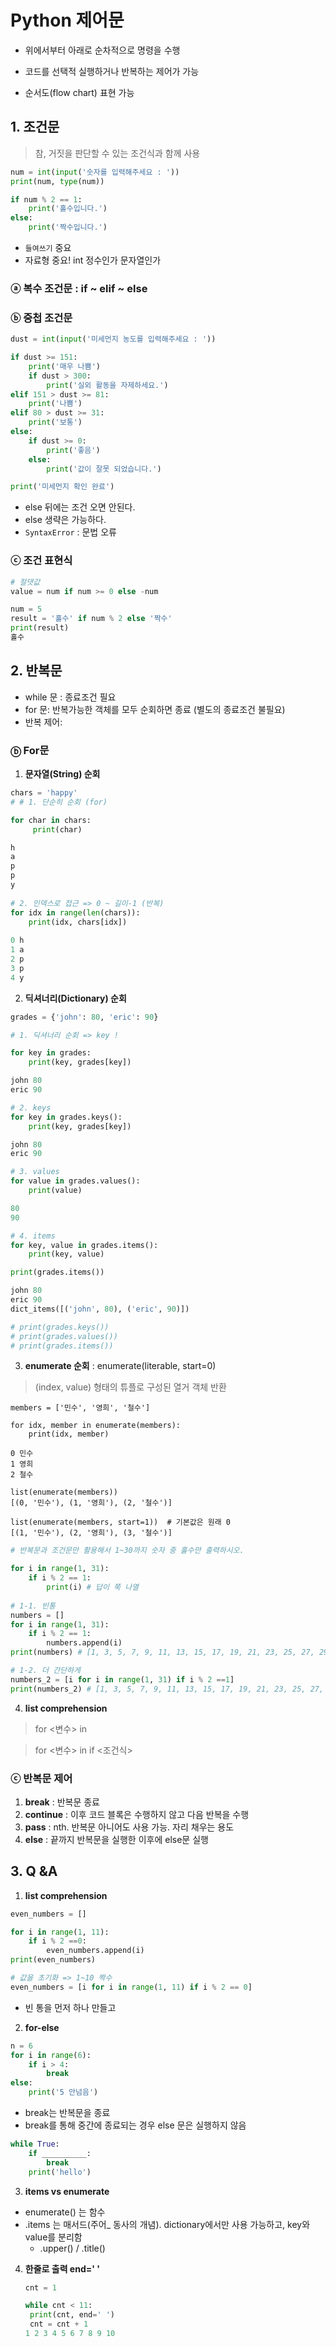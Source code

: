 # Python 제어문



- 위에서부터 아래로 순차적으로 명령을 수행

- 코드를 선택적 실행하거나 반복하는 제어가 가능

- 순서도(flow chart) 표현 가능



## 1. 조건문 

> 참, 거짓을 판단할 수 있는 조건식과 함께 사용

```py
num = int(input('숫자를 입력해주세요 : '))
print(num, type(num))

if num % 2 == 1:
    print('홀수입니다.')
else:
    print('짝수입니다.')

```

- `들여쓰기` 중요
- 자료형 중요! int 정수인가 문자열인가



### ⓐ 복수 조건문 : if ~ elif ~ else

### ⓑ 중첩 조건문

```py
dust = int(input('미세먼지 농도를 입력해주세요 : '))

if dust >= 151:
    print('매우 나쁨')
    if dust > 300:
        print('실외 활동을 자제하세요.')
elif 151 > dust >= 81:
    print('나쁨')
elif 80 > dust >= 31:
    print('보통')
else:
    if dust >= 0:
        print('좋음')
    else:
        print('값이 잘못 되었습니다.')

print('미세먼지 확인 완료')
```

- else 뒤에는 조건 오면 안된다.
- else 생략은 가능하다.
- `SyntaxError` : 문법 오류



### ⓒ 조건 표현식

```py
# 절댓값
value = num if num >= 0 else -num
```

```py
num = 5
result = '홀수' if num % 2 else '짝수'
print(result)
홀수
```



## 2. 반복문

- while 문 : 종료조건 필요
- for 문: 반복가능한 객체를 모두 순회하면 종료 (별도의 종료조건 불필요)
- 반복 제어:



### ⓑ For문

1. **문자열(String) 순회**

```python
chars = 'happy'
# # 1. 단순히 순회 (for)

for char in chars:
     print(char)

h
a
p
p
y
        
# 2. 인덱스로 접근 => 0 ~ 길이-1 (반복)
for idx in range(len(chars)):
    print(idx, chars[idx])
    
0 h
1 a
2 p
3 p
4 y
```



2. **딕셔너리(Dictionary) 순회**  

```py
grades = {'john': 80, 'eric': 90}

# 1. 딕셔너리 순회 => key !

for key in grades:
    print(key, grades[key])

john 80
eric 90

# 2. keys
for key in grades.keys():
    print(key, grades[key])

john 80
eric 90

# 3. values
for value in grades.values():
    print(value)

80
90

# 4. items
for key, value in grades.items():
    print(key, value)

print(grades.items())

john 80
eric 90
dict_items([('john', 80), ('eric', 90)])

# print(grades.keys())
# print(grades.values())
# print(grades.items())
```



3. **enumerate 순회** : enumerate(literable, start=0)

> (index, value) 형태의 튜플로 구성된 열거 객체 반환

```pyth
members = ['민수', '영희', '철수']

for idx, member in enumerate(members):
	print(idx, member)

0 민수
1 영희
2 철수

list(enumerate(members))
[(0, '민수'), (1, '영희'), (2, '철수')]

list(enumerate(members, start=1))  # 기본값은 원래 0
[(1, '민수'), (2, '영희'), (3, '철수')]
```

```python
# 반복문과 조건문만 활용해서 1~30까지 숫자 중 홀수만 출력하시오.

for i in range(1, 31):
    if i % 2 == 1:
        print(i) # 답이 쭉 나열
        
# 1-1. 빈통
numbers = []
for i in range(1, 31):
    if i % 2 == 1:
        numbers.append(i)
print(numbers) # [1, 3, 5, 7, 9, 11, 13, 15, 17, 19, 21, 23, 25, 27, 29] 출력

# 1-2. 더 간단하게
numbers_2 = [i for i in range(1, 31) if i % 2 ==1]
print(numbers_2) # [1, 3, 5, 7, 9, 11, 13, 15, 17, 19, 21, 23, 25, 27, 29] 출력
```



4. **list comprehension**

>  <expression> for <변수> in <iterable>

> <expression> for <변수> in <iterable> if <조건식>



### ⓒ 반복문 제어

1. **break** : 반복문 종료
2. **continue** : 이후 코드 블록은 수행하지 않고 다음 반복을 수행
3. **pass** : nth. 반복문 아니어도 사용 가능. 자리 채우는 용도
4. **else** : 끝까지 반복문을 실행한 이후에 else문 실행



## 3. Q &A

1. **list comprehension** 

```PYTHON
even_numbers = []

for i in range(1, 11):
    if i % 2 ==0:
        even_numbers.append(i)
print(even_numbers)

# 값을 초기화 => 1~10 짝수
even_numbers = [i for i in range(1, 11) if i % 2 == 0]
```

- 빈 통을 먼저 하나 만들고

  

2. **for-else**

```py
n = 6
for i in range(6):
	if i > 4:
		break
else:
	print('5 안넘음')
```

- break는 반복문을 종료
- break를 통해 중간에 종료되는 경우 else 문은 실행하지 않음

```py
while True:
	if __________:
		break
	print('hello')
```



3. **items vs enumerate** 

- enumerate() 는 함수
- .items 는 매서드(주어_ 동사의 개념). dictionary에서만 사용 가능하고, key와 value를 분리함
  - .upper() / .title()



4. **한줄로 출력 end=' '** 

   ```py
   cnt = 1
   
   while cnt < 11:
   	print(cnt, end=' ')
   	cnt = cnt + 1
   1 2 3 4 5 6 7 8 9 10 
   ```

   

   
